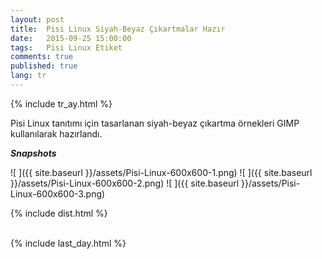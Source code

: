 ```yaml
---
layout: post
title:  Pisi Linux Siyah-Beyaz Çıkartmalar Hazır
date:   2015-09-25 15:00:00
tags:   Pisi Linux Etiket
comments: true
published: true
lang: tr
---
```

 
{% include tr_ay.html %}

Pisi Linux tanıtımı için tasarlanan siyah-beyaz çıkartma örnekleri GIMP kullanılarak hazırlandı. 

***Snapshots***

![ ]({{ site.baseurl }}/assets/Pisi-Linux-600x600-1.png)
![ ]({{ site.baseurl }}/assets/Pisi-Linux-600x600-2.png)
![ ]({{ site.baseurl }}/assets/Pisi-Linux-600x600-3.png)



{% include dist.html %}


<br>
{% include last_day.html %}

